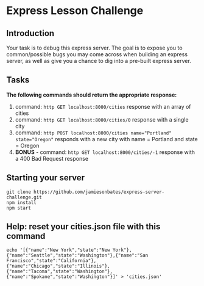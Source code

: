 # Express Lesson Challenge

## Introduction
Your task is to debug this express server. The goal is to expose you to common/possible bugs you may come across when building an express server, as well as give you a chance to dig into a pre-built express server.

## Tasks
**The following commands should return the appropriate response:**
1. command: ```http GET localhost:8000/cities``` response with an array of cities
2. command: ```http GET localhost:8000/cities/0``` response with a single city
3. command: ```http POST localhost:8000/cities name="Portland" state="Oregon"``` responds with a new city with name = Portland and state = Oregon
4. **BONUS** - command: ```http GET localhost:8000/cities/-1``` response with a 400 Bad Request response

## Starting your server

```
git clone https://github.com/jamiesonbates/express-server-challenge.git
npm install
npm start
```

## Help: reset your cities.json file with this command

```
echo '[{"name":"New York","state":"New York"},{"name":"Seattle","state":"Washington"},{"name":"San Francisco","state":"California"},{"name":"Chicago","state":"Illinois"},{"name":"Tacoma","state":"Washington"},{"name":"Spokane","state":"Washington"}]' > 'cities.json'
```
